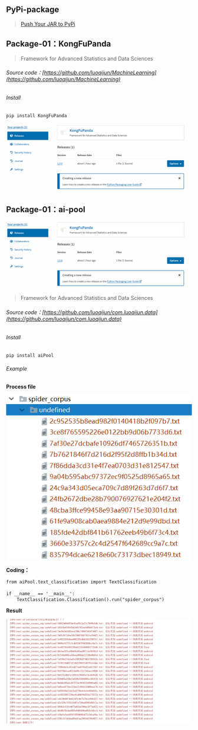 ## PyPi-package

> [Push Your JAR to PyPi](https://luoaijun.github.io/note-book/#/chapter5/chapter5)

## Package-01：KongFuPanda

> Framework for Advanced Statistics and Data Sciences



###### Source code：[https://github.com/luoaijun/MachineLearning](https://github.com/luoaijun/MachineLearning)


###### Install

```
pip install KongFuPanda
```

![KongFuPanda](resources/images/3.PNG)


## Package-01：ai-pool

![KongFuPanda](resources/images/3.PNG)

> Framework for Advanced Statistics and Data Sciences



###### Source code：[https://github.com/luoaijun/com.luoaijun.data](https://github.com/luoaijun/com.luoaijun.data)


###### Install

```
pip install aiPool
```
###### Example

**Process file**

![KongFuPanda](resources/images/8.PNG)

**Coding：**
```
from aiPool.text_classification import TextClassification

if __name__ == '__main__':
    TextClassification.Classification().run("spider_corpus")

```

**Result**

![KongFuPanda](resources/images/7.PNG)

